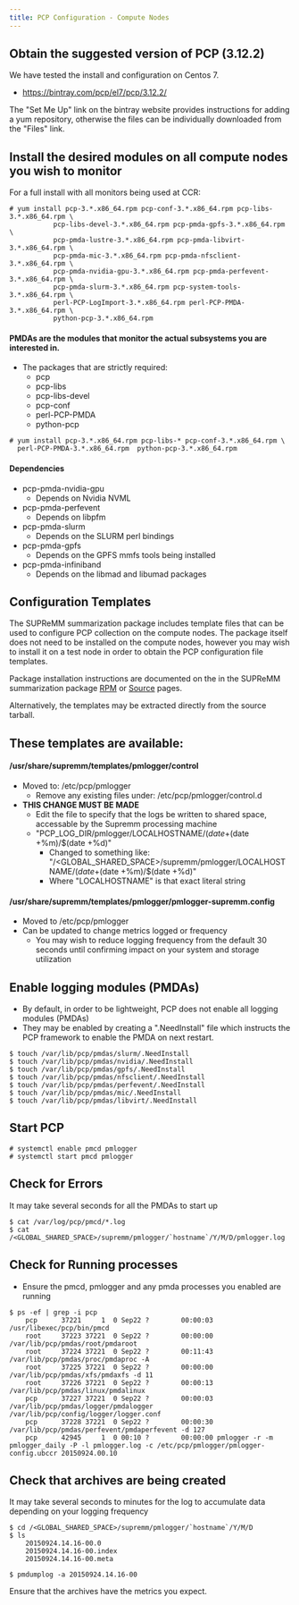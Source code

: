 ```yaml
---
title: PCP Configuration - Compute Nodes
---
```


Obtain the suggested version of PCP (3.12.2)
-------------------------------------------

We have tested the install and configuration on Centos 7.

* https://bintray.com/pcp/el7/pcp/3.12.2/

The "Set Me Up" link on the bintray website provides instructions
for adding a yum repository, otherwise the files can be individually
downloaded from the "Files" link.

Install the desired modules on all compute nodes you wish to monitor
------------------------------------------------------------
For a full install with all monitors being used at CCR:

    # yum install pcp-3.*.x86_64.rpm pcp-conf-3.*.x86_64.rpm pcp-libs-3.*.x86_64.rpm \
               pcp-libs-devel-3.*.x86_64.rpm pcp-pmda-gpfs-3.*.x86_64.rpm \
               pcp-pmda-lustre-3.*.x86_64.rpm pcp-pmda-libvirt-3.*.x86_64.rpm \
               pcp-pmda-mic-3.*.x86_64.rpm pcp-pmda-nfsclient-3.*.x86_64.rpm \
               pcp-pmda-nvidia-gpu-3.*.x86_64.rpm pcp-pmda-perfevent-3.*.x86_64.rpm \
               pcp-pmda-slurm-3.*.x86_64.rpm pcp-system-tools-3.*.x86_64.rpm \
               perl-PCP-LogImport-3.*.x86_64.rpm perl-PCP-PMDA-3.*.x86_64.rpm \
               python-pcp-3.*.x86_64.rpm

#### PMDAs are the modules that monitor the actual subsystems you are interested in.
* The packages that are strictly required:
    * pcp
    * pcp-libs
    * pcp-libs-devel
    * pcp-conf
    * perl-PCP-PMDA
    * python-pcp

<!-- Empty Comment to fix broken markdown parsing -->

    # yum install pcp-3.*.x86_64.rpm pcp-libs-* pcp-conf-3.*.x86_64.rpm \
      perl-PCP-PMDA-3.*.x86_64.rpm  python-pcp-3.*.x86_64.rpm

#### Dependencies
* pcp-pmda-nvidia-gpu
    * Depends on Nvidia NVML
* pcp-pmda-perfevent
    * Depends on libpfm
* pcp-pmda-slurm
    * Depends on the SLURM perl bindings
* pcp-pmda-gpfs
    * Depends on the GPFS mmfs tools being installed
* pcp-pmda-infiniband
    * Depends on the libmad and libumad packages

Configuration Templates
-----------------------

The SUPReMM summarization package includes template files that can be used to configure PCP collection on the compute nodes.  The package itself does not need to be installed on the compute nodes, however you may wish to install it on a test node in order to obtain the PCP configuration file templates.

Package installation instructions are documented on the in the SUPReMM summarization package [RPM](supremm-processing-install-rpm.md) or [Source](supremm-processing-install-source.md) pages.

Alternatively, the templates may be extracted directly from the source tarball.

These templates are available:
------------------------------
#### /usr/share/supremm/templates/pmlogger/control
* Moved to: /etc/pcp/pmlogger
    * Remove any existing files under: /etc/pcp/pmlogger/control.d
* **THIS CHANGE MUST BE MADE**
    * Edit the file to specify that the logs be written to shared space, accessable by the Supremm processing machine
    * "PCP_LOG_DIR/pmlogger/LOCALHOSTNAME/$(date +%Y)/$(date +%m)/$(date +%d)"
        * Changed to something like: "/<GLOBAL_SHARED_SPACE>/supremm/pmlogger/LOCALHOSTNAME/$(date +%Y)/$(date +%m)/$(date +%d)"
        * Where "LOCALHOSTNAME" is that exact literal string

#### /usr/share/supremm/templates/pmlogger/pmlogger-supremm.config
* Moved to /etc/pcp/pmlogger
* Can be updated to change metrics logged or frequency
    * You may wish to reduce logging frequency from the default 30 seconds until confirming impact on your system and storage utilization

Enable logging modules (PMDAs)
-----------------------------
* By default, in order to be lightweight, PCP does not enable all logging modules (PMDAs)
* They may be enabled by creating a ".NeedInstall" file which instructs the PCP framework
to enable the PMDA on next restart.

<!-- Empty Comment to fix broken markdown parsing -->

    $ touch /var/lib/pcp/pmdas/slurm/.NeedInstall
    $ touch /var/lib/pcp/pmdas/nvidia/.NeedInstall
    $ touch /var/lib/pcp/pmdas/gpfs/.NeedInstall
    $ touch /var/lib/pcp/pmdas/nfsclient/.NeedInstall
    $ touch /var/lib/pcp/pmdas/perfevent/.NeedInstall
    $ touch /var/lib/pcp/pmdas/mic/.NeedInstall
    $ touch /var/lib/pcp/pmdas/libvirt/.NeedInstall


Start PCP
---------
    # systemctl enable pmcd pmlogger
    # systemctl start pmcd pmlogger

Check for Errors
----------------
It may take several seconds for all the PMDAs to start up

    $ cat /var/log/pcp/pmcd/*.log
    $ cat /<GLOBAL_SHARED_SPACE>/supremm/pmlogger/`hostname`/Y/M/D/pmlogger.log

Check for Running processes
---------------------------
* Ensure the pmcd, pmlogger and any pmda processes you enabled are running

<!-- Empty Comment to fix broken markdown parsing -->

    $ ps -ef | grep -i pcp
        pcp      37221     1  0 Sep22 ?        00:00:03 /usr/libexec/pcp/bin/pmcd
        root     37223 37221  0 Sep22 ?        00:00:00 /var/lib/pcp/pmdas/root/pmdaroot
        root     37224 37221  0 Sep22 ?        00:11:43 /var/lib/pcp/pmdas/proc/pmdaproc -A
        root     37225 37221  0 Sep22 ?        00:00:00 /var/lib/pcp/pmdas/xfs/pmdaxfs -d 11
        root     37226 37221  0 Sep22 ?        00:00:13 /var/lib/pcp/pmdas/linux/pmdalinux
        pcp      37227 37221  0 Sep22 ?        00:00:03 /var/lib/pcp/pmdas/logger/pmdalogger /var/lib/pcp/config/logger/logger.conf
        pcp      37228 37221  0 Sep22 ?        00:00:30 /var/lib/pcp/pmdas/perfevent/pmdaperfevent -d 127
        pcp      42945     1  0 00:10 ?        00:00:00 pmlogger -r -m pmlogger_daily -P -l pmlogger.log -c /etc/pcp/pmlogger/pmlogger-config.ubccr 20150924.00.10

Check that archives are being created
-------------------------------------
It may take several seconds to minutes for the log to accumulate data depending on your logging frequency

    $ cd /<GLOBAL_SHARED_SPACE>/supremm/pmlogger/`hostname`/Y/M/D
    $ ls
        20150924.14.16-00.0
        20150924.14.16-00.index
        20150924.14.16-00.meta

    $ pmdumplog -a 20150924.14.16-00

Ensure that the archives have the metrics you expect.
